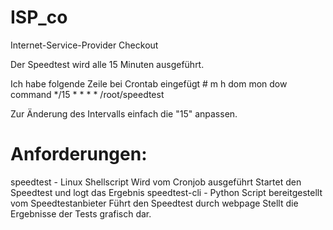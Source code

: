# ISP_co

Internet-Service-Provider Checkout

Der Speedtest wird alle 15 Minuten ausgeführt.

Ich habe folgende Zeile bei Crontab eingefügt
\# m h  dom mon dow   command
*/15 * * * *  /root/speedtest

Zur Änderung des Intervalls einfach die "15" anpassen.

# Anforderungen:
speedtest - Linux Shellscript
    Wird vom Cronjob ausgeführt
    Startet den Speedtest und logt das Ergebnis
speedtest-cli - Python Script bereitgestellt vom Speedtestanbieter
    Führt den Speedtest durch
webpage
    Stellt die Ergebnisse der Tests grafisch dar.
